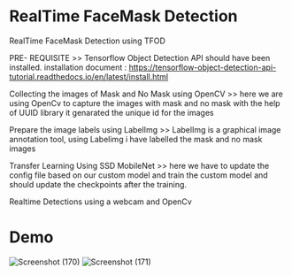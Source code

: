 # RealTime FaceMask Detection 
RealTime FaceMask Detection  using TFOD

PRE- REQUISITE >>  Tensorflow Object Detection API should  have been installed.
installation document : https://tensorflow-object-detection-api-tutorial.readthedocs.io/en/latest/install.html

Collecting the images of Mask and No Mask using OpenCV >> here we are using OpenCv to capture the images with mask and no mask with the help of UUID  library it genarated the unique id for the images 

Prepare the image labels using LabelImg >> LabelImg is a graphical image annotation tool, using Labelimg i have labelled the mask and no mask images

Transfer Learning Using SSD MobileNet >> here we have to update the config file based on our custom model and train the custom model and should update the checkpoints after the training.

Realtime Detections using a webcam and OpenCv 

# Demo

![Screenshot (170)](https://user-images.githubusercontent.com/86067050/156971156-2cfcb517-4d9f-4e70-a08e-1e725d95ebf9.png)
![Screenshot (171)](https://user-images.githubusercontent.com/86067050/156971161-0358868f-df12-441b-9541-db5ce41b57c5.png)
